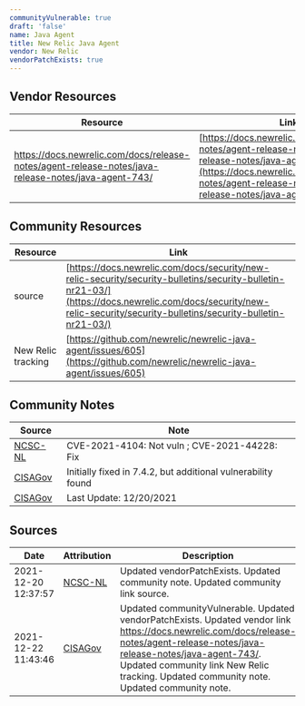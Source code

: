 ```yaml
---
communityVulnerable: true
draft: 'false'
name: Java Agent
title: New Relic Java Agent
vendor: New Relic
vendorPatchExists: true
---
```


## Vendor Resources
| Resource | Link |
| --- | --- |
| https://docs.newrelic.com/docs/release-notes/agent-release-notes/java-release-notes/java-agent-743/ | [https://docs.newrelic.com/docs/release-notes/agent-release-notes/java-release-notes/java-agent-743/](https://docs.newrelic.com/docs/release-notes/agent-release-notes/java-release-notes/java-agent-743/) |

## Community Resources
| Resource | Link |
| --- | --- |
| source | [https://docs.newrelic.com/docs/security/new-relic-security/security-bulletins/security-bulletin-nr21-03/](https://docs.newrelic.com/docs/security/new-relic-security/security-bulletins/security-bulletin-nr21-03/) |
| New Relic tracking | [https://github.com/newrelic/newrelic-java-agent/issues/605](https://github.com/newrelic/newrelic-java-agent/issues/605) |

## Community Notes
| Source | Note |
| --- | --- |
| [NCSC-NL](https://github.com/NCSC-NL/log4shell/blob/main/software/README.md) | CVE-2021-4104: Not vuln ; CVE-2021-44228: Fix </ul> |
| [CISAGov](https://raw.githubusercontent.com/cisagov/log4j-affected-db/develop/README.md) | Initially fixed in 7.4.2, but additional vulnerability found |
| [CISAGov](https://raw.githubusercontent.com/cisagov/log4j-affected-db/develop/README.md) | Last Update: 12/20/2021 |

## Sources
| Date | Attribution | Description |
| --- | --- | --- |
| 2021-12-20 12:37:57 | [NCSC-NL](https://github.com/NCSC-NL/log4shell/blob/main/software/README.md) | Updated vendorPatchExists. Updated community note. Updated community link source.  |
| 2021-12-22 11:43:46 | [CISAGov](https://raw.githubusercontent.com/cisagov/log4j-affected-db/develop/README.md) | Updated communityVulnerable. Updated vendorPatchExists. Updated vendor link https://docs.newrelic.com/docs/release-notes/agent-release-notes/java-release-notes/java-agent-743/. Updated community link New Relic tracking. Updated community note. Updated community note.  |
